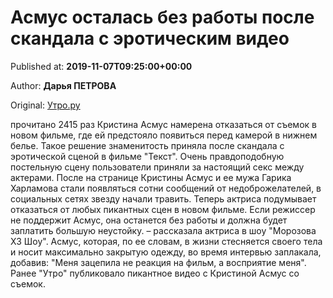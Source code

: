 
# Асмус осталась без работы после скандала с эротическим видео

Published at: **2019-11-07T09:25:00+00:00**

Author: **Дарья ПЕТРОВА**

Original: [Утро.ру](https://utro.ru/showbiz/2019/11/07/1423647.shtml)

прочитано 2415 раз
Кристина Асмус намерена отказаться от съемок в новом фильме, где ей предстояло появиться перед камерой в нижнем белье. Такое решение знаменитость приняла после скандала с эротической сценой в фильме "Текст".
Очень правдоподобную постельную сцену пользователи приняли за настоящий секс между актерами. После на странице Кристины Асмус и ее мужа Гарика Харламова стали появляться сотни сообщений от недоброжелателей, в социальных сетях звезду начали травить.
Теперь актриса подумывает отказаться от любых пикантных сцен в новом фильме. Если режиссер не поддержит Асмус, она останется без работы и должна будет заплатить большую неустойку.
– рассказала актриса в шоу "Морозова ХЗ Шоу".
Асмус, которая, по ее словам, в жизни стесняется своего тела и носит максимально закрытую одежду, во время интервью заплакала, добавив: "Меня зацепила не реакция на фильм, а восприятие меня".
Ранее "Утро" публиковало пикантное видео с Кристиной Асмус со съемок.
